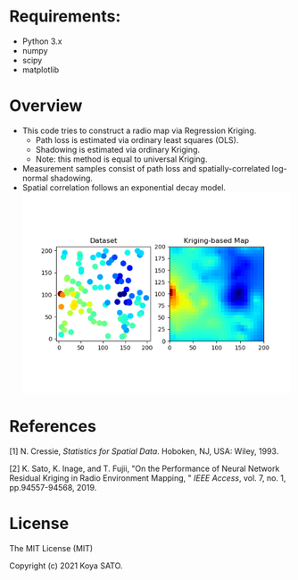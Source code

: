 # Requirements:
- Python 3.x
- numpy
- scipy
- matplotlib

# Overview
* This code tries to construct a radio map via Regression Kriging.
  * Path loss is estimated via ordinary least squares (OLS).
  * Shadowing is estimated via ordinary Kriging.
  * Note: this method is equal to universal Kriging.
* Measurement samples consist of path loss and spatially-correlated log-normal shadowing.
* Spatial correlation follows an exponential decay model.
![](example.png)

# References

[1] N. Cressie, *Statistics for Spatial Data*. Hoboken, NJ, USA: Wiley, 1993.

[2] K. Sato, K. Inage, and T. Fujii, "On the Performance of Neural Network Residual Kriging in Radio Environment Mapping, " *IEEE Access*, vol. 7, no. 1, pp.94557-94568, 2019.



# License

The MIT License (MIT)

Copyright (c) 2021 Koya SATO.